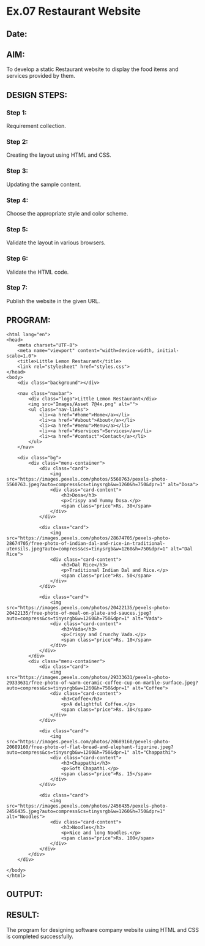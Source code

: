 # Ex.07 Restaurant Website
## Date:

## AIM:
To develop a static Restaurant website to display the food items and services provided by them.

## DESIGN STEPS:

### Step 1:
Requirement collection.

### Step 2:
Creating the layout using HTML and CSS.

### Step 3:
Updating the sample content.

### Step 4:
Choose the appropriate style and color scheme.

### Step 5:
Validate the layout in various browsers.

### Step 6:
Validate the HTML code.

### Step 7:
Publish the website in the given URL.

## PROGRAM:
```
<html lang="en">
<head>
    <meta charset="UTF-8">
    <meta name="viewport" content="width=device-width, initial-scale=1.0">
    <title>Little Lemon Restaurant</title>
    <link rel="stylesheet" href="styles.css">
</head>
<body>
    <div class="background"></div>

    <nav class="navbar">
        <div class="logo">Little Lemon Restaurant</div>
        <img src="Images/Asset 7@4x.png" alt="">
        <ul class="nav-links">
            <li><a href="#home">Home</a></li>
            <li><a href="#about">About</a></li>
            <li><a href="#menu">Menu</a></li>
            <li><a href="#services">Services</a></li>
            <li><a href="#contact">Contact</a></li>
        </ul>
    </nav>

    <div class="bg">
        <div class="menu-container">
            <div class="card">
                <img src="https://images.pexels.com/photos/5560763/pexels-photo-5560763.jpeg?auto=compress&cs=tinysrgb&w=1260&h=750&dpr=1" alt="Dosa">
                <div class="card-content">
                    <h3>Dosa</h3>
                    <p>Crispy and Yummy Dosa.</p>
                    <span class="price">Rs. 30</span>
                </div>
            </div>
            
            <div class="card">
                <img src="https://images.pexels.com/photos/28674705/pexels-photo-28674705/free-photo-of-indian-dal-and-rice-in-traditional-utensils.jpeg?auto=compress&cs=tinysrgb&w=1260&h=750&dpr=1" alt="Dal Rice">
                <div class="card-content">
                    <h3>Dal Rice</h3>
                    <p>Traditional Indian Dal and Rice.</p>
                    <span class="price">Rs. 50</span>
                </div>
            </div>
        
            <div class="card">
                <img src="https://images.pexels.com/photos/20422135/pexels-photo-20422135/free-photo-of-meal-on-plate-and-sauces.jpeg?auto=compress&cs=tinysrgb&w=1260&h=750&dpr=1" alt="Vada">
                <div class="card-content">
                    <h3>Vada</h3>
                    <p>Crispy and Crunchy Vada.</p>
                    <span class="price">Rs. 10</span>
                </div>
            </div>
        </div>
        <div class="menu-container">
            <div class="card">
                <img src="https://images.pexels.com/photos/29333631/pexels-photo-29333631/free-photo-of-warm-ceramic-coffee-cup-on-marble-surface.jpeg?auto=compress&cs=tinysrgb&w=1260&h=750&dpr=1" alt="Coffee">
                <div class="card-content">
                    <h3>Coffee</h3>
                    <p>A delightful Coffee.</p>
                    <span class="price">Rs. 10</span>
                </div>
            </div>
            
            <div class="card">
                <img src="https://images.pexels.com/photos/20689160/pexels-photo-20689160/free-photo-of-flat-bread-and-elephant-figurine.jpeg?auto=compress&cs=tinysrgb&w=1260&h=750&dpr=1" alt="Chappathi">
                <div class="card-content">
                    <h3>Chappathi</h3>
                    <p>Soft Chapathi.</p>
                    <span class="price">Rs. 15</span>
                </div>
            </div>
        
            <div class="card">
                <img src="https://images.pexels.com/photos/2456435/pexels-photo-2456435.jpeg?auto=compress&cs=tinysrgb&w=1260&h=750&dpr=1" alt="Noodles">
                <div class="card-content">
                    <h3>Noodles</h3>
                    <p>Nice and long Noodles.</p>
                    <span class="price">Rs. 100</span>
                </div>
            </div>
        </div>
    </div>
    
</body>
</html>
```

## OUTPUT:


## RESULT:
The program for designing software company website using HTML and CSS is completed successfully.
